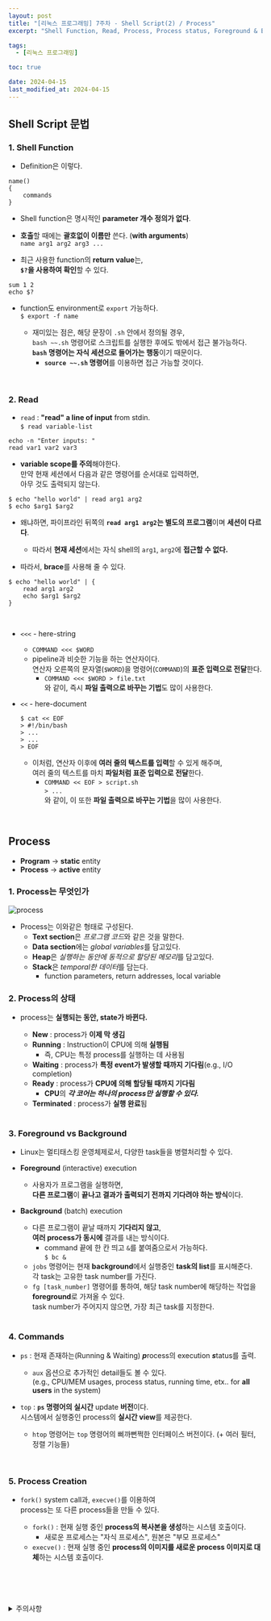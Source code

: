 ```yaml
---
layout: post
title: "[리눅스 프로그래밍] 7주차 - Shell Script(2) / Process"
excerpt: "Shell Function, Read, Process, Process status, Foreground & Background, Process commands, Process creation"

tags:
  - [리눅스 프로그래밍]

toc: true

date: 2024-04-15
last_modified_at: 2024-04-15
---
```

## Shell Script 문법
### 1. Shell Function
- Definition은 이렇다.  

```shell
name()
{
    commands
}
```

- Shell function은 명시적인 **parameter 개수 정의가 없다**.    

- **호출**할 때에는 **괄호없이 이름만** 쓴다. (**with arguments**)  
`name arg1 arg2 arg3 ...`

- 최근 사용한 function의 **return value**는,  
**`$?`을 사용하여 확인**할 수 있다.  

```shell
sum 1 2
echo $? 
```

- function도 environment로 `export` 가능하다.  
`$ export -f name`  

  - 재미있는 점은, 해당 문장이 `.sh` 안에서 정의될 경우,  
  `bash ~~.sh` 명령어로 스크립트를 실행한 후에도 밖에서 접근 불가능하다.  
  **`bash` 명령어는 자식 세션으로 들어가는 행동**이기 때문이다.  
    - **`source ~~.sh` 명령어**를 이용하면 접근 가능할 것이다.  

<br>

### 2. Read
- `read` : **"read" a line of input** from stdin.  
`$ read variable-list`  

```shell
echo -n "Enter inputs: "
read var1 var2 var3
```

- **variable scope를 주의**해야한다.  
만약 현재 세션에서 다음과 같은 명령어를 순서대로 입력하면,  
아무 것도 출력되지 않는다.  

```shell
$ echo "hello world" | read arg1 arg2
$ echo $arg1 $arg2
```

- 왜냐하면, 파이프라인 뒤쪽의 **`read arg1 arg2`는 별도의 프로그램**이며 **세션이 다르다**.  
  - 따라서 **현재 세션**에서는 자식 shell의 `arg1`, `arg2`에 **접근할 수 없다.**  

- 따라서, **brace**를 사용해 줄 수 있다.  

```shell
$ echo "hello world" | { 
    read arg1 arg2
    echo $arg1 $arg2
}
```

<br>

- `<<<` - here-string
  - `COMMAND <<< $WORD`
  - pipeline과 비슷한 기능을 하는 연산자이다.  
  연산자 오른쪽의 문자열(`$WORD`)을 명령어(`COMMAND`)의 **표준 입력으로 전달**한다.  
    - `COMMAND <<< $WORD > file.txt`  
    와 같이, 즉시 **파일 출력으로 바꾸는 기법**도 많이 사용한다.

- `<<` - here-document
  
  ```shell
  $ cat << EOF
  > #!/bin/bash
  > ...
  > ...
  > EOF
  ```

  - 이처럼, 연산자 이후에 **여러 줄의 텍스트를 입력**할 수 있게 해주며,  
  여러 줄의 텍스트를 마치 **파일처럼 표준 입력으로 전달**한다.  
    - `COMMAND << EOF > script.sh`  
    `> ...`  
    와 같이, 이 또한 **파일 출력으로 바꾸는 기법**을 많이 사용한다.  

<br>

## Process
- **Program** -> **static** entity
- **Process** -> **active** entity  

### 1. Process는 무엇인가
![process][def]
- Process는 이와같은 형태로 구성된다.  
  - **Text section**은 *프로그램 코드*와 같은 것을 말한다. 
  - **Data section**에는 *global variables*를 담고있다.
  - **Heap**은 *실행하는 동안에 동적으로 할당된 메모리*를 담고있다.
  - **Stack**은 *temporal한 데이터*를 담는다.
    - function parameters, return addresses, local variable

### 2. Process의 상태
- process는 **실행되는 동안, state가 바뀐다.**  
  - **New** : process가 **이제 막 생김**
  - **Running** : Instruction이 CPU에 의해 **실행됨**
    - 즉, CPU는 특정 process를 실행하는 데 사용됨
  - **Waiting** : process가 **특정 event가 발생할 때까지 기다림**(e.g., I/O completion)
  - **Ready** : process가 **CPU에 의해 할당될 때까지 기다림**
    - **CPU**의 ***각 코어는 하나의 process만 실행할 수 있다.***
  - **Terminated** : process가 **실행 완료**됨
  
  <br>

### 3. Foreground vs Background
- Linux는 멀티태스킹 운영체제로서, 다양한 task들을 병렬처리할 수 있다.

- **Foreground** (interactive) execution
  - 사용자가 프로그램을 실행하면,  
  **다른 프로그램**이 **끝나고 결과가 출력되기 전까지 기다려야 하는 방식**이다.

- **Background** (batch) execution
  - 다른 프로그램이 끝날 때까지 **기다리지 않고**,  
  **여러 process가 동시에** 결과를 내는 방식이다.
    - command 끝에 한 칸 띄고 `&`를 붙여줌으로서 가능하다.  
    `$ bc &`
  - `jobs` 명령어는 현재 **background**에서 실행중인 **task의 list**를 표시해준다.  
  각 task는 고유한 task number를 가진다.  
  - `fg [task_number]` 명령어를 통하여, 해당 task number에 해당하는 작업을  
  **foreground**로 가져올 수 있다.  
  task number가 주어지지 않으면, 가장 최근 task를 지정한다.  

  <br>

### 4. Commands
- `ps` : 현재 존재하는(Running & Waiting) ***p***rocess의 execution ***s***tatus를 출력.
  - `aux` 옵션으로 추가적인 detail들도 볼 수 있다.  
  (e.g., CPU/MEM usages, process status, running time, etx.. for **all users** in the system)

- `top` : **`ps` 명령어의 실시간** update **버전**이다.  
시스템에서 실행중인 process의 **실시간 view**를 제공한다.  
  - `htop` 명령어는 `top` 명령어의 삐까뻔쩍한 인터페이스 버전이다. (+ 여러 필터, 정렬 기능들)

<br>

### 5. Process Creation
- `fork()` system call과, `execve()`를 이용하여  
process는 또 다른 process들을 만들 수 있다.  

  - `fork()` : 현재 실행 중인 **process의 복사본을 생성**하는 시스템 호출이다.  
    - 새로운 프로세스는 "자식 프로세스", 원본은 "부모 프로세스"
  - `execve()` : 현재 실행 중인 **process의 이미지를 새로운 process 이미지로 대체**하는 시스템 호출이다.  

<br>
<br>
<br>
<br>
<details>
<summary>주의사항</summary>
<div markdown="1">  

이 포스팅은 강원대학교 송원준 교수님의 리눅스 프로그래밍 수업을 들으며 내용을 정리 한 것입니다.  
수업 내용에 대한 저작권은 교수님께 있으니,  
다른 곳으로의 무분별한 내용 복사를 자제해 주세요.  

</div>
</details>

[def]: https://i.imgur.com/Lbr8HsA.png